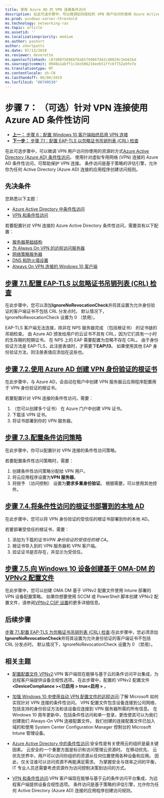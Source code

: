 ```yaml
---
title: 使用 Azure AD 的 VPN 连接条件访问
description: 在此可选步骤中，可以微调如何授权的 VPN 用户访问你使用 Azure Active Directory (Azure AD) 条件性访问的资源。
ms.prod: windows-server-threshold
ms.technology: networking-ras
ms.topic: article
ms.assetid: ''
ms.localizationpriority: medium
ms.author: pashort
author: shortpatti
ms.date: 07/13/2018
ms.reviewer: deverette
ms.openlocfilehash: c87d0075696bf8ab5794667d42c40829c3eb61bd
ms.sourcegitcommit: 0948a1abff1c1be506216eeb51ffc6f752a9fe7e
ms.translationtype: MT
ms.contentlocale: zh-CN
ms.lasthandoff: 06/06/2019
ms.locfileid: "66749530"
---
```

# <a name="step-7-optional-conditional-access-for-vpn-connectivity-using-azure-ad"></a>步骤 7： （可选）针对 VPN 连接使用 Azure AD 条件性访问

- [**上一：** 步骤 6：配置 Windows 10 客户端始终启用 VPN 连接](always-on-vpn/deploy/vpn-deploy-client-vpn-connections.md)
- [**下一步：** 步骤 7.1：配置 EAP-TLS 以忽略证书吊销列表 (CRL) 检查](vpn-config-eap-tls-to-ignore-crl-checking.md)

在此可选步骤中，可以微调 VPN 用户访问你使用的资源的方式[Azure Active Directory (Azure AD) 条件性访问](https://docs.microsoft.com/azure/active-directory/active-directory-conditional-access-azure-portal)。 使用针对虚拟专用网络 (VPN) 连接的 Azure AD 条件性访问，可帮助保护 VPN 连接。 条件访问是基于策略的评估引擎，允许你为任何 Active Directory (Azure AD) 连接的应用程序创建访问规则。 

## <a name="prerequisites"></a>先决条件

您熟悉以下主题：
- [Azure Active Directory 中条件性访问](https://docs.microsoft.com/azure/active-directory/active-directory-conditional-access-azure-portal)
- [VPN 和条件性访问](https://docs.microsoft.com/windows/access-protection/vpn/vpn-conditional-access)

若要配置针对 VPN 连接的 Azure Active Directory 条件性访问，需要具有以下配置：
- [服务器基础结构](always-on-vpn/deploy/vpn-deploy-server-infrastructure.md)
- [为 Always On VPN 的远程访问服务器](always-on-vpn/deploy/vpn-deploy-ras.md)
- [网络策略服务器](always-on-vpn/deploy/vpn-deploy-nps.md)
- [DNS 和防火墙设置](always-on-vpn/deploy/vpn-deploy-dns-firewall.md)
- [Always On VPN 连接的 Windows 10 客户端](always-on-vpn/deploy/vpn-deploy-client-vpn-connections.md)

## <a name="step-71-configure-eap-tls-to-ignore-certificate-revocation-list-crl-checkingvpn-config-eap-tls-to-ignore-crl-checkingmd"></a>[步骤 7.1.配置 EAP-TLS 以忽略证书吊销列表 (CRL) 检查](vpn-config-eap-tls-to-ignore-crl-checking.md)

在此步骤中，您可以添加**IgnoreNoRevocationCheck**并将其设置为允许身份验证的客户端证书不包括 CRL 分发点时。 默认情况下，IgnoreNoRevocationCheck 设置为 0 （禁用）。

EAP-TLS 客户端无法连接，除非在 NPS 服务器完成 （包括根证书） 的证书链的吊销检查。 由 Azure AD 颁发给用户的云证书不具有 CRL，因为它们具有一小时的生存期的短期证书。 在 NPS 上的 EAP 需要配置为忽略不存在 CRL。 由于身份验证方法是 EAP-TLS，此注册表值时，才需要下**EAP\13**。 如果使用其他 EAP 身份验证方法，则注册表值应添加在这些也。

## <a name="step-72-create-root-certificates-for-vpn-authentication-with-azure-advpn-create-root-cert-for-vpn-auth-azure-admd"></a>[步骤 7.2.使用 Azure AD 创建 VPN 身份验证的根证书](vpn-create-root-cert-for-vpn-auth-azure-ad.md)

在此步骤中，与 Azure AD，会自动在租户中创建 VPN 服务器云应用程序配置用于 VPN 身份验证的根证书。  

若要配置针对 VPN 连接的条件性访问，需要：
1. （您可以创建多个证书） 在 Azure 门户中创建 VPN 证书。
2. 下载该 VPN 证书。
3. 将证书部署到你的 VPN 服务器。

## <a name="step-73-configure-the-conditional-access-policyvpn-config-conditional-access-policymd"></a>[步骤 7.3.配置条件访问策略](vpn-config-conditional-access-policy.md)

在此步骤中，你可以配置针对 VPN 连接的条件性访问策略。

若要配置条件性访问策略时，需要：

1. 创建条件性访问策略分配给 VPN 用户。
2. 将云应用程序设置为**VPN 服务器**。
3. 将授予 （访问控制） 设置为**要求多重身份验证**。  根据需要，可以使用其他控件。

## <a name="step-74-deploy-conditional-access-root-certificates-to-on-premises-advpn-deploy-cond-access-root-cert-to-on-premise-admd"></a>[步骤 7.4.将条件性访问的根证书部署到的本地 AD](vpn-deploy-cond-access-root-cert-to-on-premise-ad.md)

在此步骤中，您可以将 VPN 身份验证的受信任的根证书部署到你的本地 AD。

若要部署受信任的根证书，需要：
1. 添加为下载的证书*VPN 身份验证的受信任的根 CA*。
2. 根证书导入到的 VPN 服务器和 VPN 客户端。
3. 验证证书是否存在，并显示为受信任。

## <a name="step-75-create-oma-dm-based-vpnv2-profiles-to-windows-10-devicesvpn-create-oma-dm-based-vpnv2-profilesmd"></a>[步骤 7.5.向 Windows 10 设备创建基于 OMA-DM 的 VPNv2 配置文件](vpn-create-oma-dm-based-vpnv2-profiles.md)

在此步骤中，您可以创建 OMA DM 基于 VPNv2 配置文件使用 Intune 部署的 VPN 设备配置策略。 如果你想要使用 SCCM 或 PowerShell 脚本创建 VPNv2 配置文件，请参阅[VPNv2 CSP 设置](https://docs.microsoft.com/windows/client-management/mdm/vpnv2-csp)的更多详细信息。 

## <a name="next-steps"></a>后续步骤

[步骤 7.1.配置 EAP-TLS 为忽略证书吊销列表 (CRL) 检查](vpn-config-eap-tls-to-ignore-crl-checking.md):在此步骤中，您必须添加**IgnoreNoRevocationCheck**并将其设置为允许身份验证的客户端证书不包括 CRL 分发点时。 默认情况下，IgnoreNoRevocationCheck 设置为 0 （禁用）。

## <a name="related-topics"></a>相关主题

- [配置配置文件 VPNv2](https://docs.microsoft.com/windows/access-protection/vpn/vpn-conditional-access):VPN 客户端现在能够与基于云的条件访问平台集成，为远程客户端提供设备合规性选项。 在此步骤中，配置的 VPNv2 配置文件 **\<DeviceCompliance >\<已启用 > true\<启用 >** 。 

- [加强 Windows 10 中使用自动 VPN 配置文件的远程访问](https://www.microsoft.com/itshowcase/Article/Content/894/Enhancing-remote-access-in-Windows-10-with-an-automatic-VPN-profile):了解 Microsoft 如何实现针对 VPN 连接的条件性访问。 VPN 配置文件包含设备连接到公司网络，包括支持的身份验证方法和该设备应连接到 VPN 服务器所需的所有信息。 在 Windows 10 周年更新中，包括条件性访问和单一登录，更改使其可以为我们创建我们 Always-On VPN 连接配置文件。 我们创建的连接配置文件已加入域的和使用 System Center Configuration Manager 控制台的 Microsoft Intune 管理设备。

- [Azure Active Directory 中的条件性访问](https://docs.microsoft.com/azure/active-directory/active-directory-conditional-access-azure-portal):安全性是有关使用云的组织是最关键因素。 云安全的一个重要方面是标识和访问管理云资源时。 在移动优先、 云优先世界中，用户可以访问你组织的资源从任何位置使用各种设备和应用。 因此，仅关注谁可以访问资源不再能满足需求。 为掌握安全与效率之间的平衡，IT 专业人员还需要考虑资源作为访问控制决策到访问的方式。

- [VPN 和条件性访问](https://docs.microsoft.com/windows/access-protection/vpn/vpn-conditional-access):VPN 客户端现在能够与基于云的条件访问平台集成，为远程客户端提供设备合规性选项。 条件访问是基于策略的评估引擎，允许你为任何 Active Directory (Azure AD) 连接的应用程序创建访问规则。

